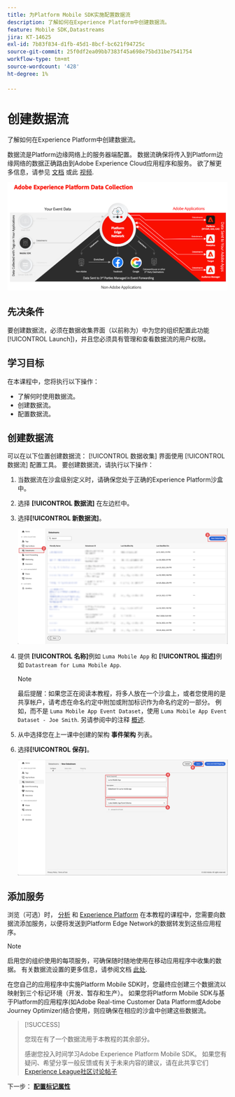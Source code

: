 ```yaml
---
title: 为Platform Mobile SDK实施配置数据流
description: 了解如何在Experience Platform中创建数据流。
feature: Mobile SDK,Datastreams
jira: KT-14625
exl-id: 7b83f834-d1fb-45d1-8bcf-bc621f94725c
source-git-commit: 25f0df2ea09bb7383f45a698e75bd31be7541754
workflow-type: tm+mt
source-wordcount: '428'
ht-degree: 1%

---
```


# 创建数据流

了解如何在Experience Platform中创建数据流。

数据流是Platform边缘网络上的服务器端配置。 数据流确保将传入到Platform边缘网络的数据正确路由到Adobe Experience Cloud应用程序和服务。 欲了解更多信息，请参见 [文档](https://experienceleague.adobe.com/docs/experience-platform/datastreams/overview.html) 或此 [视频](https://experienceleague.adobe.com/docs/platform-learn/data-collection/edge-network/configure-datastreams.html?lang=zh-Hans).

![架构](assets/architecture.png)

## 先决条件

要创建数据流，必须在数据收集界面（以前称为）中为您的组织配置此功能 [!UICONTROL Launch])，并且您必须具有管理和查看数据流的用户权限。

## 学习目标

在本课程中，您将执行以下操作：

* 了解何时使用数据流。
* 创建数据流。
* 配置数据流。

## 创建数据流

可以在以下位置创建数据流： [!UICONTROL 数据收集] 界面使用 [!UICONTROL 数据流] 配置工具。 要创建数据流，请执行以下操作：

1. 当数据流在沙盒级别定义时，请确保您处于正确的Experience Platform沙盒中。
1. 选择 **[!UICONTROL 数据流]** 在左边栏中。
1. 选择&#x200B;**[!UICONTROL 新数据流]**。

   ![数据流主页](assets/datastream-new.png)

1. 提供 **[!UICONTROL 名称]**&#x200B;例如 `Luma Mobile App` 和 **[!UICONTROL 描述]**&#x200B;例如 `Datastream for Luma Mobile App`.

   >[!NOTE]
   >
   >最后提醒：如果您正在阅读本教程，将多人放在一个沙盒上，或者您使用的是共享帐户，请考虑在命名约定中附加或附加标识作为命名约定的一部分。 例如，而不是 `Luma Mobile App Event Dataset`，使用 `Luma Mobile App Event Dataset - Joe Smith`. 另请参阅中的注释 [概述](overview.md).

1. 从中选择您在上一课中创建的架构 **事件架构** 列表。
1. 选择&#x200B;**[!UICONTROL 保存]**。

   ![新数据流](assets/datastream-name.png)


## 添加服务

浏览（可选）时， [分析](analytics.md) 和 [Experience Platform](platform.md) 在本教程的课程中，您需要向数据流添加服务，以便将发送到Platform Edge Network的数据转发到这些应用程序。

<!--

### Adobe Analytics

1. Select **[!UICONTROL Add Service]**.

1. Add **[!UICONTROL Adobe Analytics]** from the [!UICONTROL Service] list, 

1. Enter the name of the report site that you want to use in **[!UICONTROL Report Suite ID]**.

1. Enable the service by switching **[!UICONTROL Enabled]** on.

1. Select **[!UICONTROL Save]**.

   ![Add Adobe Analytics as datastream service](assets/datastream-service-aa.png)


### Adobe Experience Platform

You might also want to enable the Adobe Experience Platform service. 

>[!IMPORTANT]
>
>You can only enable the Adobe Experience Platform service when having created an event dataset. If you don't already have an event dataset created, follow the instructions [here](platform.md).

1. Click ![Add](https://spectrum.adobe.com/static/icons/workflow_18/Smock_AddCircle_18_N.svg) **[!UICONTROL Add Service]** to add another service.

1. Select **[!UICONTROL Adobe Experience Platform]** from the [!UICONTROL Service] list.

1. Enable the service by switching **[!UICONTROL Enabled]** on.

1. Select the **[!UICONTROL Event Dataset]** that you created as part of the [Create a dataset](platform.md#create-a-dataset) instructions, for example **Luma Mobile App Event Dataset**

1. Select **[!UICONTROL Save]**.

   ![Add Adobe Experience Platform as a datastream service](assets/datastream-service-aep.png)
1. The final configuration should look something like this.
   
   ![datastream settings](assets/datastream-settings.png)

-->


>[!NOTE]
>
>启用您的组织使用的每项服务，可确保随时随地使用在移动应用程序中收集的数据。 有关数据流设置的更多信息，请参阅文档 [此处](https://experienceleague.adobe.com/docs/experience-platform/datastreams/overview.html).

在您自己的应用程序中实施Platform Mobile SDK时，您最终应创建三个数据流以映射到三个标记环境（开发、暂存和生产）。 如果您将Platform Mobile SDK与基于Platform的应用程序(如Adobe Real-time Customer Data Platform或Adobe Journey Optimizer)结合使用，则应确保在相应的沙盒中创建这些数据流。

>[!SUCCESS]
>
>您现在有了一个数据流用于本教程的其余部分。
>
>感谢您投入时间学习Adobe Experience Platform Mobile SDK。 如果您有疑问、希望分享一般反馈或有关于未来内容的建议，请在此共享它们 [Experience League社区讨论帖子](https://experienceleaguecommunities.adobe.com/t5/adobe-experience-platform-data/tutorial-discussion-implement-adobe-experience-cloud-in-mobile/td-p/443796)

下一步： **[配置标记属性](configure-tags.md)**
